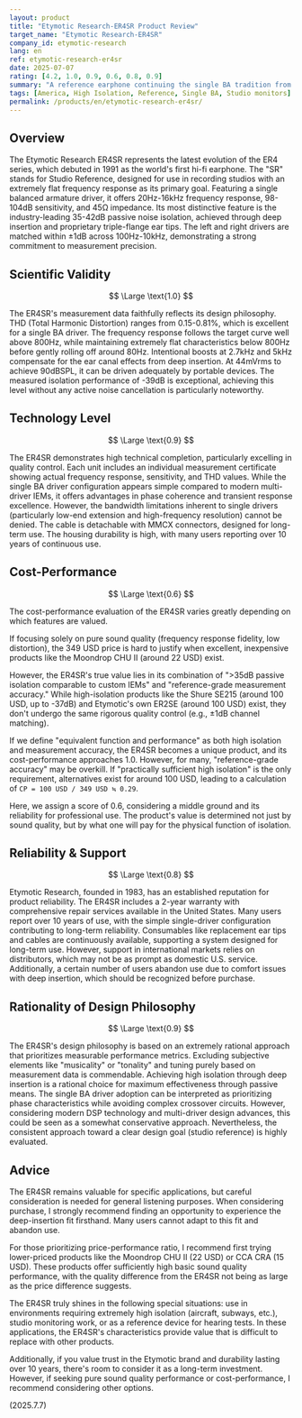```yaml
---
layout: product
title: "Etymotic Research-ER4SR Product Review"
target_name: "Etymotic Research-ER4SR"
company_id: etymotic-research
lang: en
ref: etymotic-research-er4sr
date: 2025-07-07
rating: [4.2, 1.0, 0.9, 0.6, 0.8, 0.9]
summary: "A reference earphone continuing the single BA tradition from the 1991 ER4, pursuing measurement accuracy. Its exceptional >35dB isolation, comparable to custom IEMs, and a precise soundstage from drivers matched within ±1dB, offer unique value. While cheaper alternatives exist for sound quality alone, as a unique choice combining both isolation and measurement accuracy, it delivers high cost-performance for professional use and in specific environments."
tags: [America, High Isolation, Reference, Single BA, Studio monitors]
permalink: /products/en/etymotic-research-er4sr/
---
```

## Overview

The Etymotic Research ER4SR represents the latest evolution of the ER4 series, which debuted in 1991 as the world's first hi-fi earphone. The "SR" stands for Studio Reference, designed for use in recording studios with an extremely flat frequency response as its primary goal. Featuring a single balanced armature driver, it offers 20Hz-16kHz frequency response, 98-104dB sensitivity, and 45Ω impedance. Its most distinctive feature is the industry-leading 35-42dB passive noise isolation, achieved through deep insertion and proprietary triple-flange ear tips. The left and right drivers are matched within ±1dB across 100Hz-10kHz, demonstrating a strong commitment to measurement precision.

## Scientific Validity

$$ \Large \text{1.0} $$

The ER4SR's measurement data faithfully reflects its design philosophy. THD (Total Harmonic Distortion) ranges from 0.15-0.81%, which is excellent for a single BA driver. The frequency response follows the target curve well above 800Hz, while maintaining extremely flat characteristics below 800Hz before gently rolling off around 80Hz. Intentional boosts at 2.7kHz and 5kHz compensate for the ear canal effects from deep insertion. At 44mVrms to achieve 90dBSPL, it can be driven adequately by portable devices. The measured isolation performance of -39dB is exceptional, achieving this level without any active noise cancellation is particularly noteworthy.

## Technology Level

$$ \Large \text{0.9} $$

The ER4SR demonstrates high technical completion, particularly excelling in quality control. Each unit includes an individual measurement certificate showing actual frequency response, sensitivity, and THD values. While the single BA driver configuration appears simple compared to modern multi-driver IEMs, it offers advantages in phase coherence and transient response excellence. However, the bandwidth limitations inherent to single drivers (particularly low-end extension and high-frequency resolution) cannot be denied. The cable is detachable with MMCX connectors, designed for long-term use. The housing durability is high, with many users reporting over 10 years of continuous use.

## Cost-Performance

$$ \Large \text{0.6} $$

The cost-performance evaluation of the ER4SR varies greatly depending on which features are valued.

If focusing solely on pure sound quality (frequency response fidelity, low distortion), the 349 USD price is hard to justify when excellent, inexpensive products like the Moondrop CHU II (around 22 USD) exist.

However, the ER4SR's true value lies in its combination of ">35dB passive isolation comparable to custom IEMs" and "reference-grade measurement accuracy." While high-isolation products like the Shure SE215 (around 100 USD, up to -37dB) and Etymotic's own ER2SE (around 100 USD) exist, they don't undergo the same rigorous quality control (e.g., ±1dB channel matching).

If we define "equivalent function and performance" as both high isolation and measurement accuracy, the ER4SR becomes a unique product, and its cost-performance approaches 1.0. However, for many, "reference-grade accuracy" may be overkill. If "practically sufficient high isolation" is the only requirement, alternatives exist for around 100 USD, leading to a calculation of `CP = 100 USD / 349 USD ≒ 0.29`.

Here, we assign a score of 0.6, considering a middle ground and its reliability for professional use. The product's value is determined not just by sound quality, but by what one will pay for the physical function of isolation.

## Reliability & Support

$$ \Large \text{0.8} $$

Etymotic Research, founded in 1983, has an established reputation for product reliability. The ER4SR includes a 2-year warranty with comprehensive repair services available in the United States. Many users report over 10 years of use, with the simple single-driver configuration contributing to long-term reliability. Consumables like replacement ear tips and cables are continuously available, supporting a system designed for long-term use. However, support in international markets relies on distributors, which may not be as prompt as domestic U.S. service. Additionally, a certain number of users abandon use due to comfort issues with deep insertion, which should be recognized before purchase.

## Rationality of Design Philosophy

$$ \Large \text{0.9} $$

The ER4SR's design philosophy is based on an extremely rational approach that prioritizes measurable performance metrics. Excluding subjective elements like "musicality" or "tonality" and tuning purely based on measurement data is commendable. Achieving high isolation through deep insertion is a rational choice for maximum effectiveness through passive means. The single BA driver adoption can be interpreted as prioritizing phase characteristics while avoiding complex crossover circuits. However, considering modern DSP technology and multi-driver design advances, this could be seen as a somewhat conservative approach. Nevertheless, the consistent approach toward a clear design goal (studio reference) is highly evaluated.

## Advice

The ER4SR remains valuable for specific applications, but careful consideration is needed for general listening purposes. When considering purchase, I strongly recommend finding an opportunity to experience the deep-insertion fit firsthand. Many users cannot adapt to this fit and abandon use.

For those prioritizing price-performance ratio, I recommend first trying lower-priced products like the Moondrop CHU II (22 USD) or CCA CRA (15 USD). These products offer sufficiently high basic sound quality performance, with the quality difference from the ER4SR not being as large as the price difference suggests.

The ER4SR truly shines in the following special situations: use in environments requiring extremely high isolation (aircraft, subways, etc.), studio monitoring work, or as a reference device for hearing tests. In these applications, the ER4SR's characteristics provide value that is difficult to replace with other products.

Additionally, if you value trust in the Etymotic brand and durability lasting over 10 years, there's room to consider it as a long-term investment. However, if seeking pure sound quality performance or cost-performance, I recommend considering other options.

(2025.7.7)
